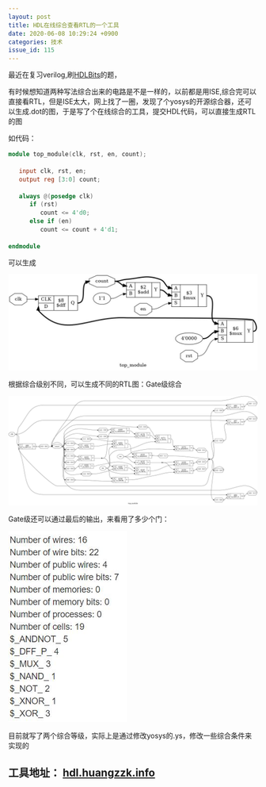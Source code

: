 ```yaml
---
layout: post
title: HDL在线综合查看RTL的一个工具
date: 2020-06-08 10:29:24 +0900
categories: 技术
issue_id: 115
---
```


最近在复习verilog,刷[HDLBits](https://hdlbits.01xz.net)的题，

有时候想知道两种写法综合出来的电路是不是一样的，以前都是用ISE,综合完可以直接看RTL，但是ISE太大，网上找了一圈，发现了个yosys的开源综合器，还可以生成.dot的图，于是写了个在线综合的工具，提交HDL代码，可以直接生成RTL的图

如代码：

```verilog
module top_module(clk, rst, en, count);

   input clk, rst, en;
   output reg [3:0] count;
   
   always @(posedge clk)
      if (rst)
         count <= 4'd0;
      else if (en)
         count <= count + 4'd1;

endmodule
```
可以生成


![此处输入图片的描述][1]

[1]: https://raw.githubusercontent.com/Ncerzzk/MyBlog/master/img/rtl1.jpg
根据综合级别不同，可以生成不同的RTL图：Gate级综合

![此处输入图片的描述][2]

[2]: https://raw.githubusercontent.com/Ncerzzk/MyBlog/master/img/rtl2.jpg
Gate级还可以通过最后的输出，来看用了多少个门：

![此处输入图片的描述][3]

[3]: https://raw.githubusercontent.com/Ncerzzk/MyBlog/master/img/rtl_result.jpg
目前就写了两个综合等级，实际上是通过修改yosys的.ys，修改一些综合条件来实现的


工具地址：
[hdl.huangzzk.info](http://hdl.huangzzk.info)
--
